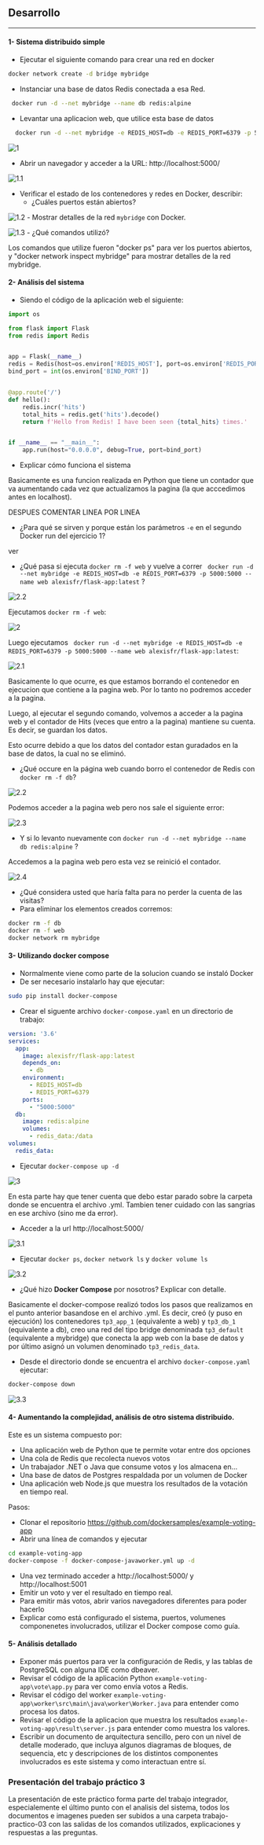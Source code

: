 ## Desarrollo
------------------------------------------

#### 1- Sistema distribuido simple 
  - Ejecutar el siguiente comando para crear una red en docker
  ```bash
  docker network create -d bridge mybridge
  ```
  - Instanciar una base de datos Redis conectada a esa Red.
  ```bash
   docker run -d --net mybridge --name db redis:alpine
   ```
  - Levantar una aplicacion web, que utilice esta base de datos
  ```bash
    docker run -d --net mybridge -e REDIS_HOST=db -e REDIS_PORT=6379 -p 5000:5000 --name web alexisfr/flask-app:latest
  ```

![1](/TP3/img/1.png)

  - Abrir un navegador y acceder a la URL: http://localhost:5000/

![1.1](/TP3/img/1.1.png)
  
  - Verificar el estado de los contenedores y redes en Docker, describir:
    - ¿Cuáles puertos están abiertos?

![1.2](/TP3/img/1.2.png)
    - Mostrar detalles de la red `mybridge` con Docker.

![1.3](/TP3/img/1.3.png)
    - ¿Qué comandos utilizó?

Los comandos que utilize fueron "docker ps" para ver los puertos abiertos, y "docker network inspect mybridge" para mostrar detalles de la red mybridge.

#### 2- Análisis del sistema 
  - Siendo el código de la aplicación web el siguiente:
```python
import os

from flask import Flask
from redis import Redis


app = Flask(__name__)
redis = Redis(host=os.environ['REDIS_HOST'], port=os.environ['REDIS_PORT'])
bind_port = int(os.environ['BIND_PORT'])


@app.route('/')
def hello():
    redis.incr('hits')
    total_hits = redis.get('hits').decode()
    return f'Hello from Redis! I have been seen {total_hits} times.'


if __name__ == "__main__":
    app.run(host="0.0.0.0", debug=True, port=bind_port)
```
  - Explicar cómo funciona el sistema

Basicamente es una funcion realizada en Python que tiene un contador que va aumentando cada vez que actualizamos la pagina (la que acccedimos antes en localhost).

DESPUES COMENTAR LINEA POR LINEA

  - ¿Para qué se sirven y porque están los parámetros `-e` en el segundo Docker run del ejercicio 1?

ver

  - ¿Qué pasa si ejecuta `docker rm -f web` y vuelve a correr ` docker run -d --net mybridge -e REDIS_HOST=db -e REDIS_PORT=6379 -p 5000:5000 --name web alexisfr/flask-app:latest` ?

![2.2](/TP3/img/2.2.png)

Ejecutamos `docker rm -f web`:

![2](/TP3/img/2.png)

Luego ejecutamos ` docker run -d --net mybridge -e REDIS_HOST=db -e REDIS_PORT=6379 -p 5000:5000 --name web alexisfr/flask-app:latest`:

![2.1](/TP3/img/2.1.png)

Basicamente lo que ocurre, es que estamos borrando el contenedor en ejecucion que contiene a la pagina web. Por lo tanto no podremos acceder a la pagina. 

Luego, al ejecutar el segundo comando, volvemos a acceder a la pagina web y el contador de Hits (veces que entro a la pagina) mantiene su cuenta. Es decir, se guardan los datos.

Esto ocurre debido a que los datos del contador estan guradados en la base de datos, la cual no se eliminó.

  - ¿Qué occure en la página web cuando borro el contenedor de Redis con `docker rm -f db`?

![2.2](/TP3/img/2.5.png)

Podemos acceder a la  pagina web pero nos sale el siguiente error:

![2.3](/TP3/img/2.3.png)



  - Y si lo levanto nuevamente con `docker run -d --net mybridge --name db redis:alpine` ?

Accedemos a la pagina web pero esta vez se reinició el contador.

![2.4](/TP3/img/2.4.png)

  - ¿Qué considera usted que haría falta para no perder la cuenta de las visitas?
  - Para eliminar los elementos creados corremos:
  ```bash
  docker rm -f db
  docker rm -f web
  docker network rm mybridge
  ```
  
#### 3- Utilizando docker compose 
  - Normalmente viene como parte de la solucion cuando se instaló Docker
  - De ser necesario instalarlo hay que ejecutar:
  ```bash
  sudo pip install docker-compose
  ```
  - Crear el siguente archivo `docker-compose.yaml` en un directorio de trabajo:

```yaml
version: '3.6'
services:
  app:
    image: alexisfr/flask-app:latest
    depends_on:
      - db
    environment:
      - REDIS_HOST=db
      - REDIS_PORT=6379
    ports:
      - "5000:5000"
  db:
    image: redis:alpine
    volumes:
      - redis_data:/data
volumes:
  redis_data:
```

  - Ejecutar `docker-compose up -d`

![3](/TP3/img/3.png)

En esta parte hay que tener cuenta que debo estar parado sobre la carpeta donde se encuentra el archivo .yml. Tambien tener cuidado con las sangrias en ese archivo (sino me da error).

  - Acceder a la url http://localhost:5000/

![3.1](/TP3/img/3.1.png)

  - Ejecutar `docker ps`, `docker network ls` y `docker volume ls`

![3.2](/TP3/img/3.2.png)


  - ¿Qué hizo **Docker Compose** por nosotros? Explicar con detalle.

Basicamente el docker-compose realizó todos los pasos que realizamos en el punto anterior basandose en el archivo .yml. Es decir, creó (y puso en ejecución) los contenedores `tp3_app_1` (equivalente a web) y `tp3_db_1` (equivalente a db), creo una red del tipo bridge denominada `tp3_default` (equivalente a mybridge) que conecta la app web con la base de datos y por último asignó un volumen denominado `tp3_redis_data`.

  - Desde el directorio donde se encuentra el archivo `docker-compose.yaml` ejecutar:
  ```bash
  docker-compose down
  ```

  ![3.3](/TP3/img/3.3.png)
 
#### 4- Aumentando la complejidad, análisis de otro sistema distribuido.
Este es un sistema compuesto por:

- Una aplicación web de Python que te permite votar entre dos opciones
- Una cola de Redis que recolecta nuevos votos
- Un trabajador .NET o Java que consume votos y los almacena en...
- Una base de datos de Postgres respaldada por un volumen de Docker
- Una aplicación web Node.js que muestra los resultados de la votación en tiempo real.

Pasos:
- Clonar el repositorio https://github.com/dockersamples/example-voting-app
- Abrir una línea de comandos y ejecutar
```bash
cd example-voting-app
docker-compose -f docker-compose-javaworker.yml up -d
```
- Una vez terminado acceder a http://localhost:5000/ y http://localhost:5001
- Emitir un voto y ver el resultado en tiempo real.
- Para emitir más votos, abrir varios navegadores diferentes para poder hacerlo
- Explicar como está configurado el sistema, puertos, volumenes componenetes involucrados, utilizar el Docker compose como guía.

#### 5- Análisis detallado
- Exponer más puertos para ver la configuración de Redis, y las tablas de PostgreSQL con alguna IDE como dbeaver.
- Revisar el código de la aplicación Python `example-voting-app\vote\app.py` para ver como envía votos a Redis.
- Revisar el código del worker `example-voting-app\worker\src\main\java\worker\Worker.java` para entender como procesa los datos.
- Revisar el código de la aplicacion que muestra los resultados `example-voting-app\result\server.js` para entender como muestra los valores.
- Escribir un documento de arquitectura sencillo, pero con un nivel de detalle moderado, que incluya algunos diagramas de bloques, de sequencia, etc y descripciones de los distintos componentes involucrados es este sistema y como interactuan entre sí.

### Presentación del trabajo práctico 3

La presentación de este práctico forma parte del trabajo integrador, especialemente el último punto con el analisis del sistema, todos los documentos e imagenes pueden ser subidos a una carpeta trabajo-practico-03 con las salidas de los comandos utilizados, explicaciones y respuestas a las preguntas.